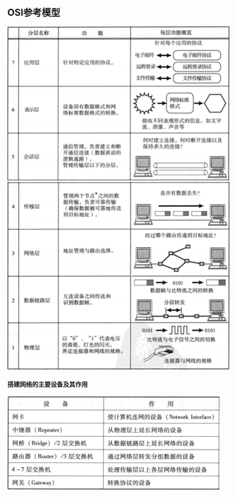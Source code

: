 ## OSI参考模型
![avatar](https://github.com/MilkyW/MyGreen/blob/bian2/%E5%AD%A6%E4%B9%A0%E7%AC%94%E8%AE%B0/pic/OSI1.png)
![avatar](https://github.com/MilkyW/MyGreen/blob/bian2/%E5%AD%A6%E4%B9%A0%E7%AC%94%E8%AE%B0/pic/OSI2.png)
#### 搭建网络的主要设备及其作用
![1.9](https://github.com/MilkyW/MyGreen/blob/bian2/%E5%AD%A6%E4%B9%A0%E7%AC%94%E8%AE%B0/pic/网络设备.png)
